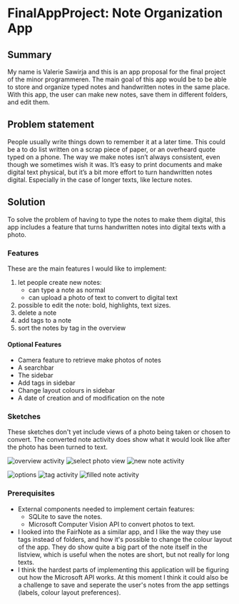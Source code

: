 # FinalAppProject: Note Organization App

## Summary
My name is Valerie Sawirja and this is an app proposal for the final project of the minor programmeren.
The main goal of this app would be to be able to store and organize typed notes and handwritten notes in the same place.
With this app, the user can make new notes, save them in different folders, and edit them.


## Problem statement
People usually write things down to remember it at a later time. This could be a to do list written on a scrap piece of paper, or an overheard quote typed on a phone. The way we make notes isn’t always consistent, even though we sometimes wish it was. It’s easy to print documents and make digital text physical, but it’s a bit more effort to turn handwritten notes digital. Especially in the case of longer texts, like lecture notes.

## Solution
To solve the problem of having to type the notes to make them digital, this app includes a feature that turns handwritten notes into digital texts with a photo.

### Features
These are the main features I would like to implement:
1. let people create new notes:
    - can type a note as normal
    - can upload a photo of text to convert to digital text
2. possible to edit the note: bold, highlights, text sizes.
3. delete a note
4. add tags to a note
5. sort the notes by tag in the overview

#### Optional Features
* Camera feature to retrieve make photos of notes
* A searchbar
* The sidebar
* Add tags in sidebar
* Change layout colours in sidebar
* A date of creation and of modification on the note

### Sketches
These sketches don't yet include views of a photo being taken or chosen to convert. The converted note activity does show what it would look like after the photo has been turned to text.

![overview activity](https://github.com/inayrus/FinalAppProject/blob/master/doc/overview_activity_options.png)
![select photo view](https://github.com/inayrus/FinalAppProject/blob/master/doc/select_photo.png)
![new note activity](https://github.com/inayrus/FinalAppProject/blob/master/doc/Note_View_Empty.png)

![options](https://github.com/inayrus/FinalAppProject/blob/master/doc/options_view.png)
![tag activity](https://github.com/inayrus/FinalAppProject/blob/master/doc/tag_activity.png)
![filled note activity](https://github.com/inayrus/FinalAppProject/blob/master/doc/Note_View_Filled.png)

### Prerequisites
* External components needed to implement certain features:
  * SQLite to save the notes.
  * Microsoft Computer Vision API to convert photos to text.
* I looked into the FairNote as a similar app, and I like the way they use tags instead of folders, and how it's possible to change the colour layout of the app. They do show quite a big part of the note itself in the listview, which is useful when the notes are short, but not really for long texts.
* I think the hardest parts of implementing this application will be figuring out how the Microsoft API works. At this moment I think it could also be a challenge to save and seperate the user's notes from the app settings (labels, colour layout preferences).

